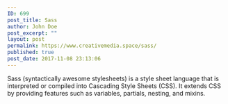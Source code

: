 ```yaml
---
ID: 699
post_title: Sass
author: John Doe
post_excerpt: ""
layout: post
permalink: https://www.creativemedia.space/sass/
published: true
post_date: 2017-11-08 23:13:06
---
```

Sass (syntactically awesome stylesheets) is a style sheet language that is interpreted or compiled into Cascading Style Sheets (CSS). It extends CSS by providing features such as variables, partials, nesting, and mixins.